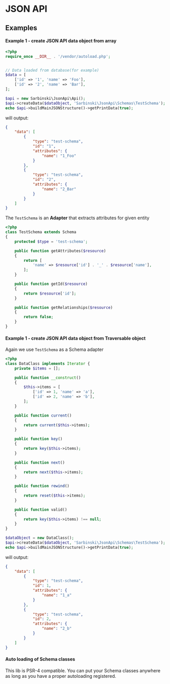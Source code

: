 # JSON API

## Examples

#### Example 1 - create JSON API data object from array
```php
<?php
require_once __DIR__ . '/vendor/autoload.php';


// Data loaded from database(for example)
$data = [
    ['id' => '1', 'name' => 'Foo'],
    ['id' => '2', 'name' => 'Bar'],
];

$api = new Sarbinski\JsonApi\Api();
$api->createData($dataObject, 'Sarbinski\JsonApi\Schemas\TestSchema');
echo $api->buildMainJSONStructure()->getPrintData(true);
```
will output:

```json
{
    "data": [
        {
            "type": "test-schema",
            "id": "1",
            "attributes": {
                "name": "1_Foo"
            }
        },
        {
            "type": "test-schema",
            "id": "2",
            "attributes": {
                "name": "2_Bar"
            }
        }
    ]
}
```

The ```TestSchema``` is an **Adapter** that extracts attributes for given entity

```php
<?php
class TestSchema extends Schema
{
    protected $type = 'test-schema';

    public function getAttributes($resource)
    {
        return [
            'name' => $resource['id'] . '_' . $resource['name'],
        ];
    }

    public function getId($resource)
    {
        return $resource['id'];
    }

    public function getRelationships($resource)
    {
        return false;
    }
}
```

#### Example 1 - create JSON API data object from Traversable object

Again we use ```TestSchema``` as a Schema adapter

```php
<?php
class DataClass implements Iterator {
    private $items = [];

    public function __construct()
    {
        $this->items = [
            ['id' => 1, 'name' => 'a'],
            ['id' => 2, 'name' => 'b'],
        ];
    }

    public function current()
    {
        return current($this->items);
    }

    public function key()
    {
        return key($this->items);
    }

    public function next()
    {
        return next($this->items);
    }

    public function rewind()
    {
        return reset($this->items);
    }

    public function valid()
    {
        return key($this->items) !== null;
    }
}

$dataObject = new DataClass();
$api->createData($dataObject, 'Sarbinski\JsonApi\Schemas\TestSchema');
echo $api->buildMainJSONStructure()->getPrintData(true);
```

will output:

```json
{
    "data": [
        {
            "type": "test-schema",
            "id": 1,
            "attributes": {
                "name": "1_a"
            }
        },
        {
            "type": "test-schema",
            "id": 2,
            "attributes": {
                "name": "2_b"
            }
        }
    ]
}
```

#### Auto loading of Schema classes

This lib is PSR-4 compatible. You can put your Schema classes anywhere as long as you have a proper autoloading registered.
